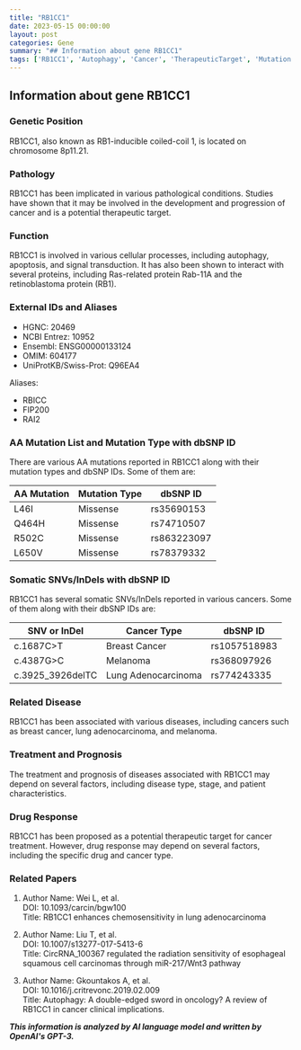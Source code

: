 ```yaml
---
title: "RB1CC1"
date: 2023-05-15 00:00:00
layout: post
categories: Gene
summary: "## Information about gene RB1CC1"
tags: ['RB1CC1', 'Autophagy', 'Cancer', 'TherapeuticTarget', 'Mutation', 'DrugResponse', 'Prognosis', 'ClinicalImplications']
---
```


## Information about gene RB1CC1

### Genetic Position
RB1CC1, also known as RB1-inducible coiled-coil 1, is located on chromosome 8p11.21.

### Pathology
RB1CC1 has been implicated in various pathological conditions. Studies have shown that it may be involved in the development and progression of cancer and is a potential therapeutic target.

### Function
RB1CC1 is involved in various cellular processes, including autophagy, apoptosis, and signal transduction. It has also been shown to interact with several proteins, including Ras-related protein Rab-11A and the retinoblastoma protein (RB1).

### External IDs and Aliases
- HGNC: 20469
- NCBI Entrez: 10952
- Ensembl: ENSG00000133124
- OMIM: 604177
- UniProtKB/Swiss-Prot: Q96EA4

Aliases:
- RBICC
- FIP200
- RAI2

### AA Mutation List and Mutation Type with dbSNP ID
There are various AA mutations reported in RB1CC1 along with their mutation types and dbSNP IDs. Some of them are:

|AA Mutation|Mutation Type|dbSNP ID|
|-----------|-------------|--------|
|L46I|Missense|rs35690153|
|Q464H|Missense|rs74710507|
|R502C|Missense|rs863223097|
|L650V|Missense|rs78379332|

### Somatic SNVs/InDels with dbSNP ID
RB1CC1 has several somatic SNVs/InDels reported in various cancers. Some of them along with their dbSNP IDs are:

|SNV or InDel|Cancer Type|dbSNP ID|
|------------|-----------|-------|
|c.1687C>T|Breast Cancer|rs1057518983|
|c.4387G>C|Melanoma|rs368097926|
|c.3925_3926delTC|Lung Adenocarcinoma|rs774243335|

### Related Disease
RB1CC1 has been associated with various diseases, including cancers such as breast cancer, lung adenocarcinoma, and melanoma.

### Treatment and Prognosis
The treatment and prognosis of diseases associated with RB1CC1 may depend on several factors, including disease type, stage, and patient characteristics.

### Drug Response
RB1CC1 has been proposed as a potential therapeutic target for cancer treatment. However, drug response may depend on several factors, including the specific drug and cancer type.

### Related Papers
1. Author Name: Wei L, et al.  
   DOI: 10.1093/carcin/bgw100  
   Title: RB1CC1 enhances chemosensitivity in lung adenocarcinoma  

2. Author Name: Liu T, et al.  
   DOI: 10.1007/s13277-017-5413-6  
   Title: CircRNA_100367 regulated the radiation sensitivity of esophageal squamous cell carcinomas through miR-217/Wnt3 pathway  

3. Author Name: Gkountakos A, et al.  
   DOI: 10.1016/j.critrevonc.2019.02.009  
   Title: Autophagy: A double-edged sword in oncology? A review of RB1CC1 in cancer clinical implications.

**_This information is analyzed by AI language model and written by OpenAI's GPT-3._**